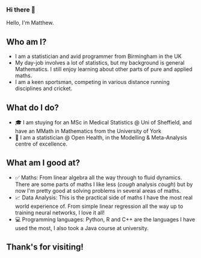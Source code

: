 ### Hi there 👋

Hello, I'm Matthew.

## Who am I? 

* I am a statistician and avid programmer from Birmingham in the UK
* My day-job involves a lot of statistics, but my background is general Mathematics. I still enjoy learning about other parts
  of pure and applied maths.
* I am a keen sportsman, competing in various distance running disciplines and cricket.

## What do I do?

* 🎓 I am stuying for an MSc in Medical Statistics @ Uni of Sheffield, and have an MMath in Mathematics from the University of York
* 🧬 I am a statistician @ Open Health, in the Modelling & Meta-Analysis centre of excellence. 

## What am I good at?

* ✅  Maths: From linear algebra all the way through to fluid dynamics. There are some parts of maths I like less (*cough* analysis *cough*) but by now I'm pretty    good at solving problems in several areas of maths.
* 📈  Data Analysis: This is the practical side of maths I have the most real world experience of. From simple linear regression all the way up to training neural networks, I love it all!
* 💻  Programming languages: Python, R and C++ are the languages I have used the most, I also took a Java course at university.

## Thank's for visiting!
